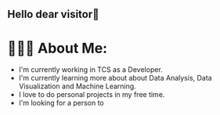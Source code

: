 ## Hello dear visitor👋

# 👨🏼‍💻 About Me:

+ I'm currently working in TCS as a Developer.
+ I'm currently learning more about about Data Analysis, Data Visualization and Machine Learning.
+ I love to do personal projects in my free time.
+ I'm looking for a person to 
